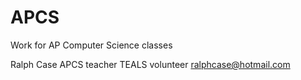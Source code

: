# APCS
Work for AP Computer Science classes

Ralph Case
APCS teacher
TEALS volunteer
ralphcase@hotmail.com
